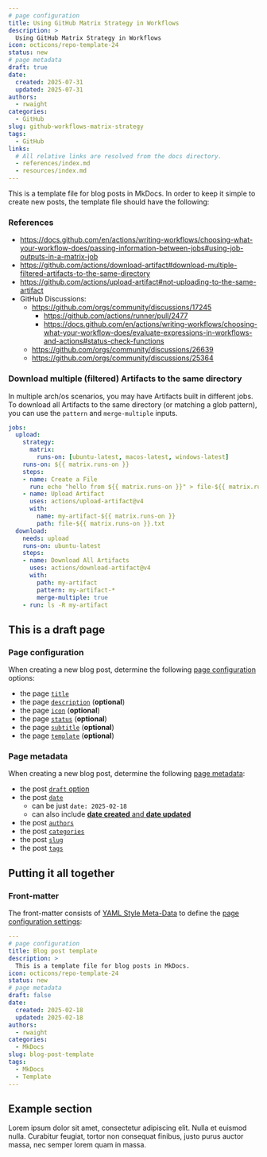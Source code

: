```yaml
---
# page configuration
title: Using GitHub Matrix Strategy in Workflows
description: >
  Using GitHub Matrix Strategy in Workflows
icon: octicons/repo-template-24
status: new
# page metadata
draft: true
date:
  created: 2025-07-31
  updated: 2025-07-31
authors:
  - rwaight
categories:
  - GitHub
slug: github-workflows-matrix-strategy
tags:
  - GitHub
links:
  # All relative links are resolved from the docs directory.
  - references/index.md
  - resources/index.md
---
```


<!---  # Blog post template  --->
<!---  do not put an actual 'heading 1' if it is the same as the title  --->

This is a template file for blog posts in MkDocs.  In order to keep it simple to create new posts, the template file should have the following:

### References

- https://docs.github.com/en/actions/writing-workflows/choosing-what-your-workflow-does/passing-information-between-jobs#using-job-outputs-in-a-matrix-job
- https://github.com/actions/download-artifact#download-multiple-filtered-artifacts-to-the-same-directory
- https://github.com/actions/upload-artifact#not-uploading-to-the-same-artifact
- GitHub Discussions:
    - https://github.com/orgs/community/discussions/17245
        - https://github.com/actions/runner/pull/2477
        - https://docs.github.com/en/actions/writing-workflows/choosing-what-your-workflow-does/evaluate-expressions-in-workflows-and-actions#status-check-functions
    - https://github.com/orgs/community/discussions/26639
    - https://github.com/orgs/community/discussions/25364

### Download multiple (filtered) Artifacts to the same directory
<!--- from https://github.com/actions/download-artifact#download-multiple-filtered-artifacts-to-the-same-directory --->

In multiple arch/os scenarios, you may have Artifacts built in different jobs. To download all Artifacts to the same directory (or matching a glob pattern), you can use the `pattern` and `merge-multiple` inputs.

```yml
jobs:
  upload:
    strategy:
      matrix:
        runs-on: [ubuntu-latest, macos-latest, windows-latest]
    runs-on: ${{ matrix.runs-on }}
    steps:
    - name: Create a File
      run: echo "hello from ${{ matrix.runs-on }}" > file-${{ matrix.runs-on }}.txt
    - name: Upload Artifact
      uses: actions/upload-artifact@v4
      with:
        name: my-artifact-${{ matrix.runs-on }}
        path: file-${{ matrix.runs-on }}.txt
  download:
    needs: upload
    runs-on: ubuntu-latest
    steps:
    - name: Download All Artifacts
      uses: actions/download-artifact@v4
      with:
        path: my-artifact
        pattern: my-artifact-*
        merge-multiple: true
    - run: ls -R my-artifact
```

## This is a draft page

<!--- 
- The page **front-matter** section, which includes:
    - Page configuration
    - Page metadata
- Standard category (or categories)
- Standard tag(s)
 --->

### Page configuration

When creating a new blog post, determine the following [page configuration](https://squidfunk.github.io/mkdocs-material/reference/) options:

- the page [`title`](https://squidfunk.github.io/mkdocs-material/reference/#setting-the-page-title)
- the page [`description`](https://squidfunk.github.io/mkdocs-material/reference/#setting-the-page-description) (**optional**)
- the page [`icon`](https://squidfunk.github.io/mkdocs-material/reference/#setting-the-page-icon) (**optional**)
- the page [`status`](https://squidfunk.github.io/mkdocs-material/reference/#setting-the-page-status) (**optional**)
- the page [`subtitle`](https://squidfunk.github.io/mkdocs-material/reference/#setting-the-page-subtitle) (**optional**)
- the page [`template`](https://squidfunk.github.io/mkdocs-material/reference/#setting-the-page-template) (**optional**)


### Page metadata

When creating a new blog post, determine the following [page metadata](https://squidfunk.github.io/mkdocs-material/plugins/blog/#metadata):

- the post [`draft` option](https://squidfunk.github.io/mkdocs-material/plugins/blog/#meta.draft)
- the post [`date`](https://squidfunk.github.io/mkdocs-material/plugins/blog/#meta.date)
    - can be just `date: 2025-02-18`
    - can also include [**date created** and **date updated**](https://squidfunk.github.io/mkdocs-material/plugins/blog/#meta.date-update-date)
- the post [`authors`](https://squidfunk.github.io/mkdocs-material/plugins/blog/#meta.authors)
- the post [`categories`](https://squidfunk.github.io/mkdocs-material/plugins/blog/#meta.categories)
- the post [`slug`](https://squidfunk.github.io/mkdocs-material/plugins/blog/#meta.slug)
- the post [`tags`](https://squidfunk.github.io/mkdocs-material/plugins/tags/#meta.tags)


## Putting it all together

### Front-matter

The front-matter consists of [YAML Style Meta-Data](https://www.mkdocs.org/user-guide/writing-your-docs/#yaml-style-meta-data) to define the [page configuration settings](https://squidfunk.github.io/mkdocs-material/reference/):
````yaml
---
# page configuration
title: Blog post template
description: >
  This is a template file for blog posts in MkDocs.
icon: octicons/repo-template-24
status: new
# page metadata
draft: false
date:
  created: 2025-02-18
  updated: 2025-02-18
authors:
  - rwaight
categories:
  - MkDocs
slug: blog-post-template
tags:
  - MkDocs
  - Template
---
````

## Example section

Lorem ipsum dolor sit amet, consectetur adipiscing elit. Nulla et euismod
nulla. Curabitur feugiat, tortor non consequat finibus, justo purus auctor
massa, nec semper lorem quam in massa.

<!--  example comment here  -->
<!--- another example comment --->

<!---  ...  --->

